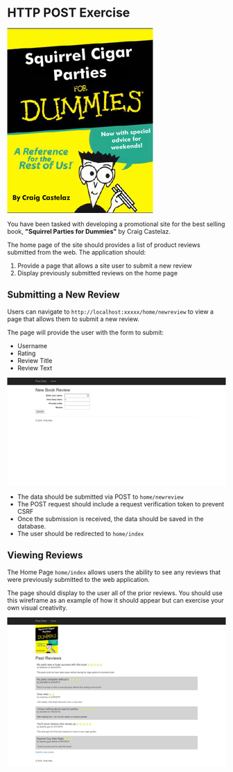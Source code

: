 # HTTP POST Exercise

![Squirrel Cigar Parties For Dummies](etc/forDummies.png)

You have been tasked with developing a promotional site for the best selling book, **"Squirrel Parties for Dummies"** by Craig Castelaz.

The home page of the site should provides a list of product reviews submitted from the web. The application should: 

1. Provide a page that allows a site user to submit a new review
2. Display previously submitted reviews on the home page

## Submitting a New Review

Users can navigate to `http://localhost:xxxxx/home/newreview` to view a page that allows them to submit a new review.

The page will provide the user with the form to submit:

* Username
* Rating
* Review Title
* Review Text

![Submit Review Form](etc/new-book-review.png)

* The data should be submitted via POST to `home/newreview`
* The POST request should include a request verification token to prevent CSRF
* Once the submission is received, the data should be saved in the database.
* The user should be redirected to `home/index`


## Viewing Reviews

The Home Page `home/index` allows users the ability to see any reviews that were previously submitted to the web application.

The page should display to the user all of the prior reviews. You should use this wireframe as an example of how it should appear but can exercise your own visual creativity.


![View Reviews](etc/past-book-reviews.png)

